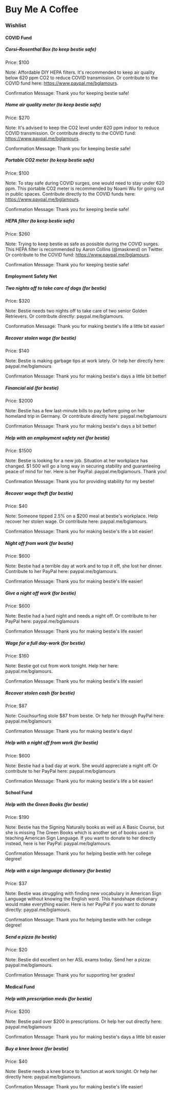 # Buy Me A Coffee
### Wishlist
#### COVID Fund
##### Corsi–Rosenthal Box (to keep bestie safe)
Price: $100

Note: Affordable DIY HEPA filters. It's recommended to keep air quality below 620 ppm CO2 to reduce COVID transmission. Or contribute to the COVID fund here: https://www.paypal.me/bglamours.

Confirmation Message: Thank you for keeping bestie safe!
##### Home air quality meter (to keep bestie safe)
Price: $270

Note: It's advised to keep the CO2 level under 620 ppm indoor to reduce COVID transmission. Or contribute directly to the COVID fund: https://www.paypal.me/bglamours.

Conformation Message: Thank you for keeping bestie safe!
##### Portable CO2 meter (to keep bestie safe)
Price: $100

Note: To stay safe during COVID surges, one would need to stay under 620 ppm. This portable CO2 meter is recommended by Noami Wu for going out in public spaces. Contribute directly to the COVID funds here: https://www.paypal.me/bglamours.

Confirmation Message: Thank you for keeping bestie safe!
##### HEPA filter (to keep bestie safe)
Price: $260

Note: Trying to keep bestie as safe as possible during the COVID surges. This HEPA filter is recommended by Aaron Collins (@masknerd) on Twitter. Or contribute to the COVID fund: https://www.paypal.me/bglamours.

Confirmation Message: Thank you for keeping bestie safe!
#### Employment Safety Net
##### Two nights off to take care of dogs (for bestie)
Price: $320

Note: Bestie needs two nights off to take care of two senior Golden Retrievers. Or contribute directly: paypal.me/bglamours.

Conformation Message: Thank you for making bestie's life a little bit easier!
##### Recover stolen wage (for bestie)
Price: $140

Note: Bestie is making garbage tips at work lately. Or help her directly here: paypal.me/bglamours

Confirmation Message: Thank you for making bestie's days a little bit better!
##### Financial aid (for bestie)
Price: $2000

Note: Bestie has a few last-minute bills to pay before going on her homeland trip in Germany. Or contribute directly here: paypal.me/bglamours

Confirmation Message: Thank you for making bestie's days a bit better!
##### Help with an employment safety net (for bestie)
Price: $1500

Note: Bestie is looking for a new job. Situation at her workplace has changed. $1 500 will go a long way in securing stability and guaranteeing peace of mind for her. Here is her PayPal: paypal.me/bglamours. Thank you!

Confirmation Message: Thank you for providing stability for my bestie!
##### Recover wage theft (for bestie)
Price: $40 

Note: Someone tipped 2.5% on a $200 meal at bestie's workplace. Help recover her stolen wage. Or contribute here: paypal.me/bglamours.

Confirmation Message: Thank you for making bestie's life a bit easier!
##### Night off from work (for bestie)
Price: $600

Note: Bestie had a terrible day at work and to top it off, she lost her dinner. Contribute to her PayPal here: paypal.me/bglamours.

Confirmation Message: Thank you for making bestie's life easier!
##### Give a night off work (for bestie)
Price: $600

Note: Bestie had a hard night and needs a night off. Or contribute to her PayPal here: paypal.me/bglamours

Confirmation Message: Thank you for making bestie's life easier!
##### Wage for a full day-work (for bestie)
Price: $160

Note: Bestie got cut from work tonight. Help her here: paypal.me/bglamours.

Confirmation Message: Thank you for making bestie's life easier!
##### Recover stolen cash (for bestie)
Price: $87

Note: Couchsurfing stole $87 from bestie. Or help her through PayPal here: paypal.me/bglamours

Confirmation Message: Thank you for making bestie's days!
##### Help with a night off from work (for bestie)
Price: $600

Note: Bestie had a bad day at work. She would appreciate a night off. Or contribute to her PayPal here: paypal.me/bglamours

Confirmation Message: Thank you for making bestie's life a bit easier!
####  School Fund
##### Help with the Green Books (for bestie)
Price: $190

Note: Bestie has the Signing Naturally books as well as A Basic Course, but she is missing The Green Books which is another set of books used in teaching American Sign Language. If you want to donate to her directly instead, here is her PayPal: paypal.me/bglamours.

Confirmation Message: Thank you for helping bestie with her college degree!
##### Help with a sign language dictionary (for bestie)
Price: $37

Note: Bestie was struggling with finding new vocabulary in American Sign Language without knowing the English word. This handshape dictionary would make everything easier. Here is her PayPal if you want to donate directly: paypal.me/bglamours.

Confirmation Message: Thank you for helping bestie with her college degree!
##### Send a pizza (to bestie)
Price: $20

Note: Bestie did excellent on her ASL exams today. Send her a pizza: paypal.me/bglamours.

Confirmation Message: Thank you for supporting her grades!
#### Medical Fund
##### Help with prescription meds (for bestie)
Price: $200

Note: Bestie paid over $200 in prescriptions. Or help her out directly here: paypal.me/bglamours

Confirmation Message: Thank you for making bestie's days a little bit easier
##### Buy a knee brace (for bestie)
Price: $40

Note: Bestie needs a knee brace to function at work tonight. Or help her directly here: paypal.me/bglamours.

Confirmation Message: Thank you for making bestie's life easier!

